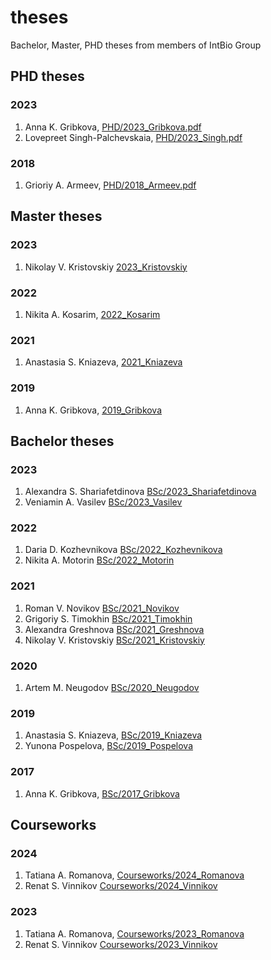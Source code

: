 # theses
Bachelor, Master, PHD theses from members of IntBio Group
## PHD theses
### 2023
1. Anna K. Gribkova, [PHD/2023_Gribkova.pdf](PHD/2023_Gribkova.pdf)
2. Lovepreet Singh-Palchevskaia, [PHD/2023_Singh.pdf](PHD/2023_Singh.pdf)

### 2018
1. Grioriy A. Armeev, [PHD/2018_Armeev.pdf](PHD/2018_Armeev.pdf)

## Master theses
### 2023
1. Nikolay V. Kristovskiy [2023_Kristovskiy](MSc/2023_Kristovskiy)
### 2022
1. Nikita A. Kosarim, [2022_Kosarim](MSc/2022_Kosarim)
### 2021
1. Anastasia S. Kniazeva, [2021_Kniazeva](MSc/2021_Kniazeva)
### 2019
1. Anna K. Gribkova, [2019_Gribkova](MSc/2019_Gribkova)

## Bachelor theses
### 2023
1. Alexandra S. Shariafetdinova [BSc/2023_Shariafetdinova](BSc/2023_Shariafetdinova)
2. Veniamin A. Vasilev [BSc/2023_Vasilev](BSc/2023_Vasilev)
### 2022
1. Daria D. Kozhevnikova [BSc/2022_Kozhevnikova](BSc/2022_Kozhevnikova)
2. Nikita A. Motorin [BSc/2022_Motorin](BSc/2022_Motorin)
### 2021
1. Roman V. Novikov [BSc/2021_Novikov](BSc/2021_Novikov)
2. Grigoriy S. Timokhin [BSc/2021_Timokhin](BSc/2021_Timokhin)
3. Alexandra Greshnova [BSc/2021_Greshnova](BSc/2021_Greshnova)
4. Nikolay V. Kristovskiy [BSc/2021_Kristovskiy](BSc/2021_Kristovskiy)
### 2020
1. Artem M. Neugodov [BSc/2020_Neugodov](BSc/2020_Neugodov)
### 2019
1. Anastasia S. Kniazeva, [BSc/2019_Kniazeva](BSc/2019_Kniazeva)
2. Yunona Pospelova, [BSc/2019_Pospelova](BSc/2019_Pospelova)
### 2017
1. Anna K. Gribkova, [BSc/2017_Gribkova](BSc/2017_Gribkova)

## Courseworks
### 2024
1. Tatiana A. Romanova, [Courseworks/2024_Romanova](Courseworks/2024_Romanova)
2. Renat S. Vinnikov [Courseworks/2024_Vinnikov](Courseworks/2024_Vinnikov)
### 2023
1. Tatiana A. Romanova, [Courseworks/2023_Romanova](Courseworks/2023_Romanova)
2. Renat S. Vinnikov [Courseworks/2023_Vinnikov](Courseworks/2023_Vinnikov)

